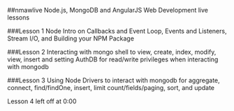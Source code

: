 ##nmawlive
Node.js, MongoDB and AngularJS Web Development live lessons

###Lesson 1
Node Intro on Callbacks and Event Loop, Events and Listeners, Stream I/O, and Building your NPM Package

###Lesson 2
Interacting with mongo shell to view, create, index, modify, view, insert and setting AuthDB for read/write
privileges when interacting with mongodb

###Lesson 3
Using Node Drivers to interact with mongodb for aggregate, connect, find/findOne, insert, limit count/fields/paging, 
sort, and update


Lesson 4 left off at 0:00